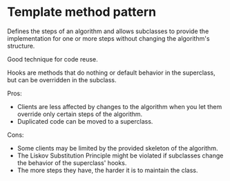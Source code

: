 # Template method pattern

Defines the steps of an algorithm and allows subclasses to provide the implementation for one or more steps without changing the algorithm's structure.

Good technique for code reuse.

Hooks are methods that do nothing or default behavior in the superclass, but can be overridden in the subclass.

Pros:
- Clients are less affected by changes to the algorithm when you let them override only certain steps of the algorithm.
- Duplicated code can be moved to a superclass.

Cons:
- Some clients may be limited by the provided skeleton of the algorithm.
- The Liskov Substitution Principle might be violated if subclasses change the behavior of the superclass' hooks.
- The more steps they have, the harder it is to maintain the class.